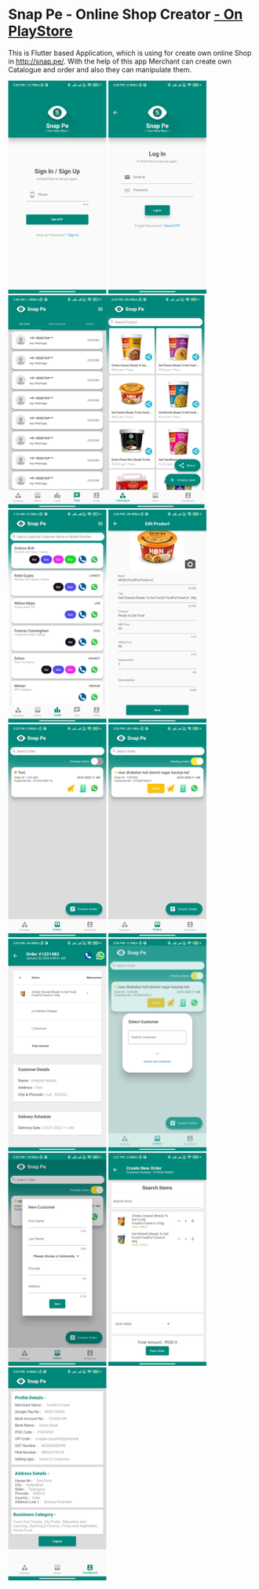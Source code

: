 # Snap Pe - Online Shop Creator <a href="https://play.google.com/store/apps/details?id=com.divigo.snappemerchant">- On PlayStore</a>

This is Flutter based Application, which is using for create own online Shop in http://snap.pe/.
With the help of this app Merchant can create own Catalogue and order and also they can manipulate them.

<img src="1.jpg" width="200"> <img src="2.jpg" width="200"> 
<img src="6.jpg" width="200"><img src="3.jpg" width="200"> <img src="7.jpg" width="200"> <img src="3.5.jpg" width="200"> 
<img src="4.0.jpg" width="200"> <img src="4.1.jpg" width="200"> 
<img src="4.5.jpg" width="200"> <img src="4.9.jpg" width="200"> 
<img src="4.10.jpg" width="200"> <img src="4.11.jpg" width="200"> 
<img src="5.jpg" width="200"> 
